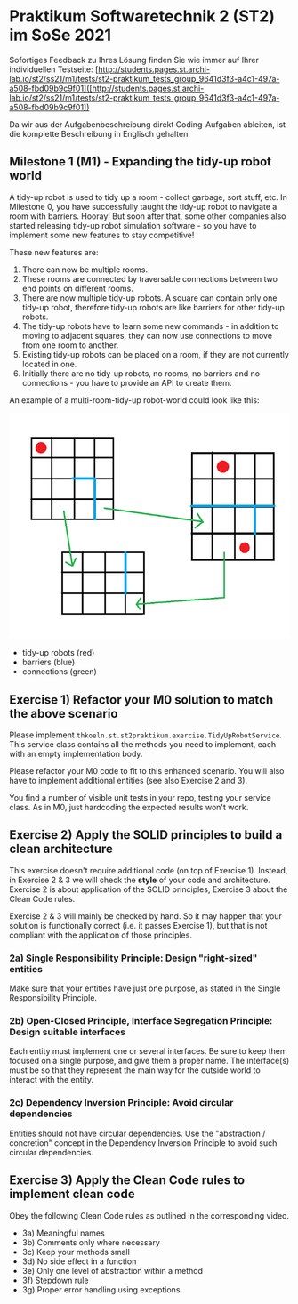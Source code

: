 # Praktikum Softwaretechnik 2 (ST2) im SoSe 2021

Sofortiges Feedback zu Ihres Lösung finden Sie wie immer auf Ihrer individuellen Testseite:
[http://students.pages.st.archi-lab.io/st2/ss21/m1/tests/st2-praktikum_tests_group_9641d3f3-a4c1-497a-a508-fbd09b9c9f01]([http://students.pages.st.archi-lab.io/st2/ss21/m1/tests/st2-praktikum_tests_group_9641d3f3-a4c1-497a-a508-fbd09b9c9f01])

Da wir aus der Aufgabenbeschreibung direkt Coding-Aufgaben ableiten, ist die komplette Beschreibung in Englisch
gehalten. 

## Milestone 1 (M1) - Expanding the tidy-up robot world

A tidy-up robot is used to tidy up a room - collect garbage, sort stuff, etc. 
In Milestone 0, you have successfully taught the tidy-up robot to navigate a room with barriers. Hooray!
But soon after that, some other companies also started releasing tidy-up robot simulation software - so you have to 
implement some new features to stay competitive!

These new features are:
1. There can now be multiple rooms.
1. These rooms are connected by traversable connections between two end points on different rooms.   
1. There are now multiple tidy-up robots. A square can contain only one tidy-up robot, therefore tidy-up robots 
    are like barriers for other tidy-up robots.   
1. The tidy-up robots have to learn some new commands - in addition to moving to adjacent squares, they can now use 
    connections to move from one room to another.
1. Existing tidy-up robots can be placed on a room, if they are not currently located in one. 
1. Initially there are no tidy-up robots, no rooms, no barriers and no connections - you have to provide an API to create them.

An example of a multi-room-tidy-up robot-world could look like this:

![room](src/main/resources/explanationM1.png)

* tidy-up robots (red)
* barriers (blue)
* connections (green)



## Exercise 1) Refactor your M0 solution to match the above scenario

Please implement `thkoeln.st.st2praktikum.exercise.TidyUpRobotService`. This service class contains all the methods 
you need to implement, each with an empty implementation body. 

Please refactor your M0 code to fit to this enhanced scenario. You will also have to implement additional entities (see also Exercise 2 and 3). 

You find a number of visible unit tests in your repo, testing your service class. As in M0, just hardcoding the expected 
results won't work. 


## Exercise 2) Apply the SOLID principles to build a clean architecture

This exercise doesn't require additional code (on top of Exercise 1). Instead, in Exercise 2 & 3 we will check
the **style** of your code and architecture. Exercise 2 is about application of the SOLID principles, Exercise 3 about
the Clean Code rules. 

Exercise 2 & 3 will mainly be checked by hand. So it may happen that your solution is functionally correct (i.e.
it passes Exercise 1), but that is not compliant with the application of those principles.  

### 2a) Single Responsibility Principle: Design "right-sized" entities

Make sure that your entities have just one purpose, as stated in the Single Responsibility Principle.

### 2b) Open-Closed Principle, Interface Segregation Principle: Design suitable interfaces

Each entity must implement one or several interfaces. Be sure to keep them focused on a single purpose, and give 
them a proper name. The interface(s) must be so that they represent the main way for the outside world to interact
with the entity. 

### 2c) Dependency Inversion Principle: Avoid circular dependencies

Entities should not have circular dependencies. Use the "abstraction / concretion" concept in the Dependency Inversion 
Principle to avoid such circular dependencies.


## Exercise 3) Apply the Clean Code rules to implement clean code

Obey the following Clean Code rules as outlined in the corresponding video.

* 3a) Meaningful names
* 3b) Comments only where necessary
* 3c) Keep your methods small
* 3d) No side effect in a function
* 3e) Only one level of abstraction within a method
* 3f) Stepdown rule
* 3g) Proper error handling using exceptions






